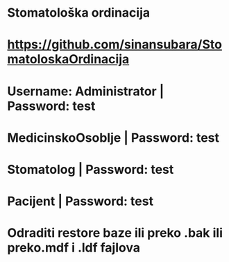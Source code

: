 # Stomatološka ordinacija
# https://github.com/sinansubara/StomatoloskaOrdinacija

# 
# Username: Administrator | Password: test
# MedicinskoOsoblje | Password: test
# Stomatolog | Password: test
# Pacijent | Password: test
#

# Odraditi restore baze ili preko .bak ili preko.mdf i .ldf fajlova
